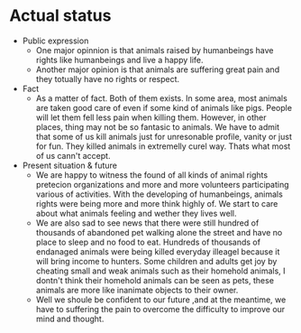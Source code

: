 # Actual status
* Public expression
	* One major opinnion is that animals raised by humanbeings have rights like humanbeings and live a happy life.
	* Another major opinion is that animals are suffering great pain and they totually have no rights or respect.
* Fact
	* As a matter of fact. Both of them exists. In some area, most animals are taken good care of even if some kind of animals like pigs. People will let them fell less pain when killing them. However, in other places, thing may not be so fantasic to animals. We have to admit that some of us kill animals just for unresonable profile, vanity or just for fun. They killed animals in extremelly curel way. Thats what most of us cann't accept. 
* Present situation & future
	* We are happy to witness the found of all kinds of animal rights pretecion organizations and more and more volunteers participating various of activities. With the developing of humanbeings, animals rights were being  more and more think highly of. We start to care about what animals feeling and wether they lives well.
	* We are also sad to see news that there were still hundred of thousands of abandoned pet walking alone the street and have no place to sleep and  no food to eat. Hundreds of thousands of endanaged animals were being killed everyday illeagel because it will bring income to hunters. Some children and adults get joy by cheating small and weak animals such as their homehold animals, I dontn't think their homehold animals can be seen as pets, these animals are more like inanimate objects to their owner.
	* Well we shoule be confident to our future ,and at the meantime, we have to suffering the pain to overcome the difficulty to improve our mind and thought.
